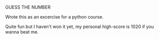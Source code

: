 GUESS THE NUMBER

Wrote this as an excercise for a python course.

Quite fun but I haven't won it yet, my personal high-score is 1020 if you wanna beat me.
